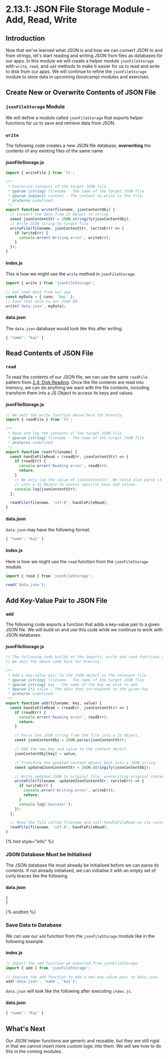 # 2.13.1: JSON File Storage Module - Add, Read, Write

## Introduction

Now that we've learned what JSON is and how we can convert JSON to and from strings, let's start reading and writing JSON from files as databases for our apps. In this module we will create a helper module `jsonFileStorage` with `write`, `read`, and `add` methods to make it easier for us to read and write to disk from our apps. We will continue to refine the `jsonFileStorage` module to store data in upcoming \(bootcamp\) modules and exercises.

## Create New or Overwrite Contents of JSON File

### `jsonFileStorage` Module

We will define a module called `jsonFileStorage` that exports helper functions for us to save and retrieve data from JSON.

### `write`

The following code creates a new JSON file database, **overwriting** the contents of any existing files of the same name

#### jsonFileStorage.js

```javascript
import { writeFile } from 'fs';

/**
 * Overwrite contents of the target JSON file
 * @param {string} filename - The name of the target JSON file
 * @param {object} content - The content to write to the file.
 * @returns undefined
 */
export function write(filename, jsonContentObj) {
  // Convert the data from JS Object to string
  const jsonContentStr = JSON.stringify(jsonContentObj);
  // Write JSON string to target file
  writeFile(filename, jsonContentStr, (writeErr) => {
    if (writeErr) {
      console.error('Writing error', writeErr);
    }
  });
}
```

#### index.js

This is how we might use the `write` method in `jsonFileStorage`.

```javascript
import { write } from 'jsonFileStorage';

// Get some data from our app
const myData = { name: 'kai' };
// Save that data to our JSON DB
write('data.json', myData);
```

#### data.json

The `data.json` database would look like this after writing.

```javascript
{ "name": "kai" }
```

## Read Contents of JSON File

### `read`

To read the contents of our JSON file, we can use the same `readFile` pattern from [2.4: Disk Reading](../2.4-disk-reading.md#basic-example). Once the file contents are read into memory, we can do anything we want with the file contents, including transform them into a JS Object to access its keys and values.

#### jsonFileStorage.js

```javascript
// We omit the write function above here for brevity.
import { readFile } from 'fs';

/**
 * Read and log the contents of the target JSON file
 * @param {string} filename - The name of the target JSON file
 * @returns undefined
 */
export function read(filename) {
  const handleFileRead = (readErr, jsonContentStr) => {
    if (readErr) {
      console.error('Reading error', readErr);
      return;
    }
    // We only log the value of jsonContentStr. We could also parse it
    // into a JS Object to access specific keys and values.
    console.log(jsonContentStr);
  };

  readFile(filename, 'utf-8', handleFileRead);
}
```

#### data.json

`data.json` may have the following format.

```javascript
{ "name": "kai" }
```

#### index.js

Here is how we might use the `read` function from the `jsonFileStorage` module.

```javascript
import { read } from 'jsonFileStorage';

read('data.json');
```

## Add Key-Value Pair to JSON File

### `add`

The following code exports a function that adds a key-value pair to a given JSON file. We will build on and use this code while we continue to work with JSON databases.

#### jsonFileStorage.js

```javascript
// The following code builds on the imports, write and read functions above.
// We omit the above code here for brevity.

/**
 * Add a key-value pair to the JSON object in the relevant file
 * @param {string} filename - The name of the target JSON file
 * @param {string} key - The name of the key we wish to add
 * @param {*} value - The data that corresponds to the given key
 * @returns undefined
 */
export function add(filename, key, value) {
  const handleFileRead = (readErr, jsonContentStr) => {
    if (readErr) {
      console.error('Reading error', readErr);
      return;
    }

    // Parse the JSON string from the file into a JS Object.
    const jsonContentObj = JSON.parse(jsonContentStr);

    // Add the new key and value to the content object.
    jsonContentObj[key] = value;

    // Transform the updated content object back into a JSON string.
    const updatedJsonContentStr = JSON.stringify(jsonContentObj);

    // Write updated JSON to original file, overwriting original contents.
    writeFile(filename, updatedJsonContentStr, (writeErr) => {
      if (writeErr) {
        console.error('Writing error', writeErr);
        return;
      }
      console.log('Success!');
    });
  };

  // Read the file called filename and call handleFileRead on its contents.
  readFile(filename, 'utf-8', handleFileRead);
}
```

{% hint style="info" %}
### JSON Database Must be Initialised

The JSON database file must already be initialised before we can parse its contents. If not already initialised, we can initialise it with an empty set of curly braces like the following.

#### data.json

```javascript
{
}
```
{% endhint %}

### Save Data to Database

We can use our `add` function from the `jsonFileStorage` module like in the following example.

#### index.js

```javascript
// Import the add function we exported from jsonFileStorage.
import { add } from 'jsonFileStorage';

// Execute the add function to add a new key-value pair to data.json.
add('data.json', 'name', 'kai');
```

`data.json` will look like the following after executing `index.js`.

#### data.json

```javascript
{ "name": "kai" }
```

## What's Next

Our JSON helper functions are generic and reusable, but they are still rigid in that we cannot insert more custom logic into them. We will see how to do this in the coming modules.

